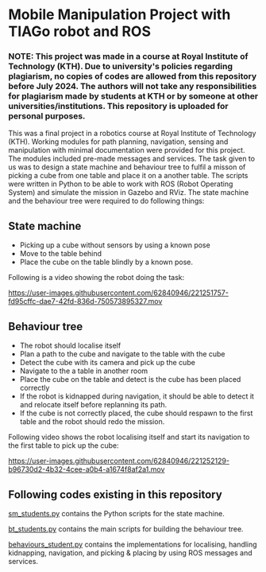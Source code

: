 # Mobile Manipulation Project with TIAGo robot and ROS
### NOTE: This project was made in a course at Royal Institute of Technology (KTH). Due to university's policies regarding plagiarism, no copies of codes are allowed from this repository before July 2024. The authors will not take any responsibilities for plagiarism made by students at KTH or by someone at other universities/institutions. This repository is uploaded for personal purposes. 

This was a final project in a robotics course at Royal Institute of Technology (KTH). Working modules for path planning, navigation, sensing and manipulation with minimal documentation
were provided for this project. The modules included pre-made messages and services.
The task given to us was to design a state machine and behaviour tree to fulfil a misson of picking a cube from one table and place it on a another table.
The scripts were written in Python to be able to work with ROS (Robot Operating System) and simulate the mission in Gazebo and RViz. The state machine and the behaviour 
tree were required to do following things:

## State machine
* Picking up a cube without sensors by using a known pose
* Move to the table behind
* Place the cube on the table blindly by a known pose.

Following is a video showing the robot doing the task:

https://user-images.githubusercontent.com/62840946/221251757-fd95cffc-dae7-42fd-836d-750573895327.mov


## Behaviour tree
* The robot should localise itself
* Plan a path to the cube and navigate to the table with the cube
* Detect the cube with its camera and pick up the cube
* Navigate to the a table in another room
* Place the cube on the table and detect is the cube has been placed correctly
* If the robot is kidnapped during navigation, it should be able to detect it and relocate itself before replanning its path.
* If the cube is not correctly placed, the cube should respawn to the first table and the robot should redo the mission.

Following video shows the robot localising itself and start its navigation to the first table to pick up the cube:

https://user-images.githubusercontent.com/62840946/221252129-b96730d2-4b32-4cee-a0b4-a1674f8af2a1.mov

## Following codes existing in this repository
[sm_students.py](https://github.com/tawsiislam/Mobile_Manipulation_Project/blob/main/sm_students.py) contains the Python scripts for the state machine.

[bt_students.py](https://github.com/tawsiislam/Mobile_Manipulation_Project/blob/main/bt_students.py) contains the main scripts for building the behaviour tree.

[behaviours_student.py](https://github.com/tawsiislam/Mobile_Manipulation_Project/blob/main/behaviours_student.py) contains the implementations for localising, handling 
kidnapping, navigation, and picking & placing by using ROS messages and services.
